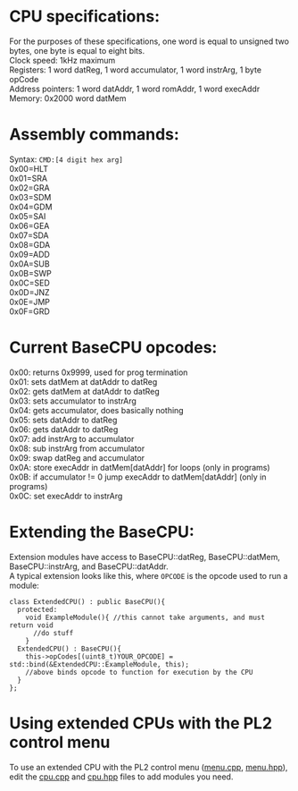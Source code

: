 # CPU specifications:  
For the purposes of these specifications, one word is equal to unsigned two bytes, one byte is equal to eight bits.    
Clock speed: 1kHz maximum  
Registers: 1 word datReg, 1 word accumulator, 1 word instrArg, 1 byte opCode  
Address pointers: 1 word datAddr, 1 word romAddr, 1 word execAddr  
Memory: 0x2000 word datMem  

# Assembly commands:  
Syntax: `CMD:[4 digit hex arg]`  
0x00=HLT  
0x01=SRA  
0x02=GRA  
0x03=SDM  
0x04=GDM  
0x05=SAI  
0x06=GEA  
0x07=SDA  
0x08=GDA  
0x09=ADD  
0x0A=SUB  
0x0B=SWP  
0x0C=SED  
0x0D=JNZ  
0x0E=JMP  
0x0F=GRD  

# Current BaseCPU opcodes:  
0x00: returns 0x9999, used for prog termination  
0x01: sets datMem at datAddr to datReg  
0x02: gets datMem at datAddr to datReg  
0x03: sets accumulator to instrArg  
0x04: gets accumulator, does basically nothing  
0x05: sets datAddr to datReg  
0x06: gets datAddr to datReg  
0x07: add instrArg to accumulator  
0x08: sub instrArg from accumulator  
0x09: swap datReg and accumulator  
0x0A: store execAddr in datMem[datAddr] for loops (only in programs)  
0x0B: if accumulator != 0 jump execAddr to datMem[datAddr] (only in programs)  
0x0C: set execAddr to instrArg  

# Extending the BaseCPU:
Extension modules have access to BaseCPU::datReg, BaseCPU::datMem, BaseCPU::instrArg, and BaseCPU::datAddr.    
A typical extension looks like this, where `OPCODE` is the opcode used to run a module:    
<pre><code>class ExtendedCPU() : public BaseCPU(){    
  protected:    
    void ExampleModule(){ //this cannot take arguments, and must return void    
      //do stuff    
    }   
  ExtendedCPU() : BaseCPU(){    
    this->opCodes[(uint8_t)YOUR_OPCODE] = std::bind(&ExtendedCPU::ExampleModule, this);
    //above binds opcode to function for execution by the CPU     
  }    
};</code></pre>

# Using extended CPUs with the PL2 control menu   
To use an extended CPU with the PL2 control menu ([menu.cpp](menu.cpp), [menu.hpp](headers/menu.hpp)), edit the [cpu.cpp](cpu.cpp) and [cpu.hpp](headers/cpu.hpp) files to add modules you need.
